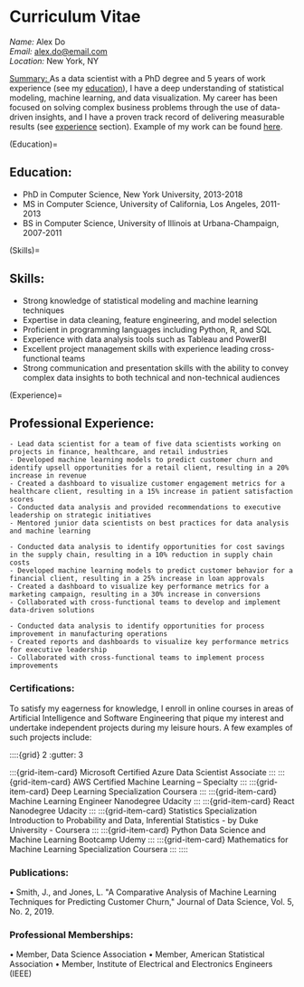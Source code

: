 # Curriculum Vitae

*Name:* Alex Do <br> 
*Email:* alex.do@email.com <br> 
*Location:* New York, NY <br>

<u> Summary: </u>
As a data scientist with a PhD degree and 5 years of work experience (see my [education](Education)), I have a deep understanding of statistical modeling, machine learning, and 
data visualization. My career has been focused on solving complex business problems 
through the use of data-driven insights, and I have a proven track record of delivering 
measurable results (see [experience](Experience) section). Example of my work can be found [here](analysis_example.ipynb).

(Education)=
## Education: 
- PhD in Computer Science, New York University, 2013-2018 
- MS in Computer Science, University of California, Los Angeles, 2011-2013
- BS in Computer Science, University of Illinois at Urbana-Champaign, 2007-2011

(Skills)=
## Skills:
- Strong knowledge of statistical modeling and machine learning techniques
- Expertise in data cleaning, feature engineering, and model selection
- Proficient in programming languages including Python, R, and SQL
- Experience with data analysis tools such as Tableau and PowerBI
- Excellent project management skills with experience leading cross-functional teams
- Strong communication and presentation skills with the ability to convey complex data insights to both technical and non-technical audiences

(Experience)=
## Professional Experience:
```{dropdown} **Data Scientist, ABC Corporation, New York, NY, 2018-present**
- Lead data scientist for a team of five data scientists working on projects in finance, healthcare, and retail industries
- Developed machine learning models to predict customer churn and identify upsell opportunities for a retail client, resulting in a 20% increase in revenue
- Created a dashboard to visualize customer engagement metrics for a healthcare client, resulting in a 15% increase in patient satisfaction scores
- Conducted data analysis and provided recommendations to executive leadership on strategic initiatives
- Mentored junior data scientists on best practices for data analysis and machine learning
```
```{dropdown} **Data Scientist, XYZ Corporation, Los Angeles, CA, 2016-2018**
- Conducted data analysis to identify opportunities for cost savings in the supply chain, resulting in a 10% reduction in supply chain costs
- Developed machine learning models to predict customer behavior for a financial client, resulting in a 25% increase in loan approvals
- Created a dashboard to visualize key performance metrics for a marketing campaign, resulting in a 30% increase in conversions
- Collaborated with cross-functional teams to develop and implement data-driven solutions
```
```{dropdown} **Data Analyst, DEF Corporation, Urbana-Champaign, IL, 2011-2016**
- Conducted data analysis to identify opportunities for process improvement in manufacturing operations
- Created reports and dashboards to visualize key performance metrics for executive leadership
- Collaborated with cross-functional teams to implement process improvements
```
### Certifications:
To satisfy my eagerness for knowledge, I enroll in online courses in areas of 
Artificial Intelligence and Software Engineering that pique my interest and undertake 
independent projects during my leisure hours. A few examples of such projects include:

::::{grid} 2
:gutter: 3

:::{grid-item-card} Microsoft Certified
Azure Data Scientist Associate
:::
:::{grid-item-card} AWS Certified
Machine Learning – Specialty
:::
:::{grid-item-card} Deep Learning Specialization 
Coursera
:::
:::{grid-item-card} Machine Learning Engineer Nanodegree 
Udacity
:::
:::{grid-item-card} React Nanodegree 
Udacity	
:::
:::{grid-item-card} Statistics Specialization
Introduction to Probability and Data, Inferential Statistics - by Duke University - Coursera
:::
:::{grid-item-card} Python Data Science and Machine Learning Bootcamp 
Udemy
:::
:::{grid-item-card} Mathematics for Machine Learning Specialization 
Coursera
:::
::::

### Publications:
•	Smith, J., and Jones, L. "A Comparative Analysis of Machine Learning Techniques for Predicting Customer Churn," Journal of Data Science, Vol. 5, No. 2, 2019.

### Professional Memberships:
•	Member, Data Science Association
•	Member, American Statistical Association
•	Member, Institute of Electrical and Electronics Engineers (IEEE)

